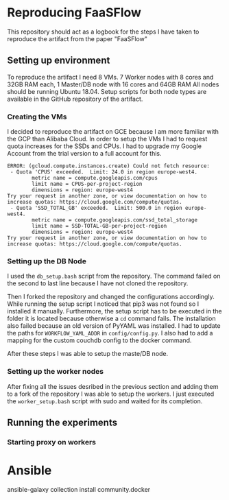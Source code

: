 # Reproducing FaaSFlow

This repository should act as a logbook for the steps I have taken to reproduce the artifact from the paper "FaaSFlow"

## Setting up environment

To reproduce the artifact I need 8 VMs.
7 Worker nodes with 8 cores and 32GB RAM each, 1 Master/DB node with 16 cores and 64GB RAM
All nodes should be running Ubuntu 18.04.
Setup scripts for both node types are available in the GitHub repository of the artifact.

### Creating the VMs

I decided to reproduce the artifact on GCE because I am more familiar with the GCP than Alibaba Cloud.
In order to setup the VMs I had to request quota increases for the SSDs and CPUs.
I had to upgrade my Google Account from the trial version to a full account for this.

````
ERROR: (gcloud.compute.instances.create) Could not fetch resource:
 - Quota 'CPUS' exceeded.  Limit: 24.0 in region europe-west4.
        metric name = compute.googleapis.com/cpus
        limit name = CPUS-per-project-region
        dimensions = region: europe-west4
Try your request in another zone, or view documentation on how to increase quotas: https://cloud.google.com/compute/quotas.
 - Quota 'SSD_TOTAL_GB' exceeded.  Limit: 500.0 in region europe-west4.
        metric name = compute.googleapis.com/ssd_total_storage
        limit name = SSD-TOTAL-GB-per-project-region
        dimensions = region: europe-west4
Try your request in another zone, or view documentation on how to increase quotas: https://cloud.google.com/compute/quotas.
````

### Setting up the DB Node

I used the ``db_setup.bash`` script from the repository.
The command failed on the second to last line because I have not cloned the repository.

Then I forked the repository and changed the configurations accordingly.
While running the setup script I noticed that pip3 was not found so I installed it manually.
Furthermore, the setup script has to be executed in the folder it is located because otherwise a ``cd`` command fails.
The installation also failed because an old version of PyYAML was installed.
I had to update the paths for ``WORKFLOW_YAML_ADDR`` in ``config/config.py``.
I also had to add a mapping for the custom couchdb config to the docker command.

After these steps I was able to setup the maste/DB node.

### Setting up the worker nodes

After fixing all the issues desribed in the previous section and adding them to a fork of the repository I was able to setup the workers.
I just executed the ``worker_setup.bash`` script with sudo and waited for its completion.

## Running the experiments

### Starting proxy on workers












# Ansible

ansible-galaxy collection install community.docker